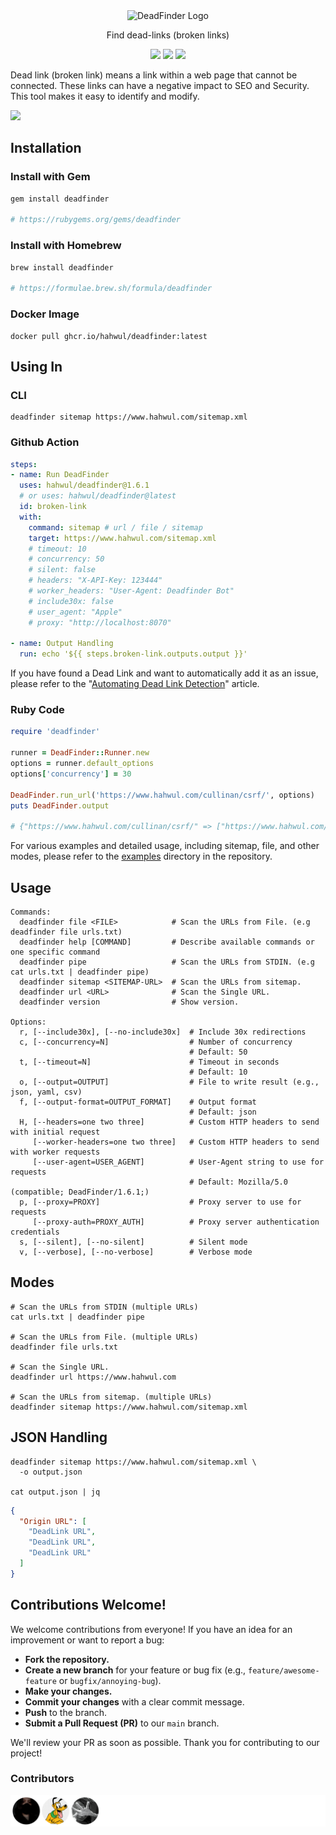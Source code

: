 <div align="center">
  <picture>
    <img alt="DeadFinder Logo" src="https://github.com/user-attachments/assets/1523d0be-31dd-4031-ac97-5feda474a6e9" width="500px;">
  </picture>
  <p>Find dead-links (broken links)</p>
</div>

<p align="center">
  <a href="#contributions-welcome"><img src="https://img.shields.io/badge/CONTRIBUTIONS-WELCOME-000000?style=flat-square"></a>
  <a href="https://rubygems.org/gems/deadfinder"><img src="https://img.shields.io/gem/v/deadfinder?style=flat-square&color=black"></a>
  <a href="https://formulae.brew.sh/formula/deadfinder"><img src="https://img.shields.io/homebrew/v/deadfinder?style=flat-square&color=black"></a>
</p>

Dead link (broken link) means a link within a web page that cannot be connected. These links can have a negative impact to SEO and Security. This tool makes it easy to identify and modify.

![](https://github.com/user-attachments/assets/92129de9-90c6-41e0-a424-883fe30858f6)

## Installation
### Install with Gem
```bash
gem install deadfinder

# https://rubygems.org/gems/deadfinder
```

### Install with Homebrew
```bash
brew install deadfinder

# https://formulae.brew.sh/formula/deadfinder
```

### Docker Image
```shell
docker pull ghcr.io/hahwul/deadfinder:latest
```

## Using In
### CLI
```shell
deadfinder sitemap https://www.hahwul.com/sitemap.xml
```

### Github Action
```yml
steps:
- name: Run DeadFinder
  uses: hahwul/deadfinder@1.6.1
  # or uses: hahwul/deadfinder@latest
  id: broken-link
  with:
    command: sitemap # url / file / sitemap
    target: https://www.hahwul.com/sitemap.xml
    # timeout: 10
    # concurrency: 50
    # silent: false
    # headers: "X-API-Key: 123444"
    # worker_headers: "User-Agent: Deadfinder Bot"
    # include30x: false
    # user_agent: "Apple"
    # proxy: "http://localhost:8070"

- name: Output Handling
  run: echo '${{ steps.broken-link.outputs.output }}'
```

If you have found a Dead Link and want to automatically add it as an issue, please refer to the "[Automating Dead Link Detection](https://www.hahwul.com/2024/10/20/automating-dead-link-detection/)" article.

### Ruby Code
```ruby
require 'deadfinder'

runner = DeadFinder::Runner.new
options = runner.default_options
options['concurrency'] = 30

DeadFinder.run_url('https://www.hahwul.com/cullinan/csrf/', options)
puts DeadFinder.output

# {"https://www.hahwul.com/cullinan/csrf/" => ["https://www.hahwul.com/tag/cullinan/"]}
```

For various examples and detailed usage, including sitemap, file, and other modes, please refer to the [examples](./examples) directory in the repository.

## Usage
```
Commands:
  deadfinder file <FILE>            # Scan the URLs from File. (e.g deadfinder file urls.txt)
  deadfinder help [COMMAND]         # Describe available commands or one specific command
  deadfinder pipe                   # Scan the URLs from STDIN. (e.g cat urls.txt | deadfinder pipe)
  deadfinder sitemap <SITEMAP-URL>  # Scan the URLs from sitemap.
  deadfinder url <URL>              # Scan the Single URL.
  deadfinder version                # Show version.

Options:
  r, [--include30x], [--no-include30x]  # Include 30x redirections
  c, [--concurrency=N]                  # Number of concurrency
                                        # Default: 50
  t, [--timeout=N]                      # Timeout in seconds
                                        # Default: 10
  o, [--output=OUTPUT]                  # File to write result (e.g., json, yaml, csv)
  f, [--output-format=OUTPUT_FORMAT]    # Output format
                                        # Default: json
  H, [--headers=one two three]          # Custom HTTP headers to send with initial request
     [--worker-headers=one two three]   # Custom HTTP headers to send with worker requests
     [--user-agent=USER_AGENT]          # User-Agent string to use for requests
                                        # Default: Mozilla/5.0 (compatible; DeadFinder/1.6.1;)
  p, [--proxy=PROXY]                    # Proxy server to use for requests
     [--proxy-auth=PROXY_AUTH]          # Proxy server authentication credentials
  s, [--silent], [--no-silent]          # Silent mode
  v, [--verbose], [--no-verbose]        # Verbose mode
```

## Modes
```shell
# Scan the URLs from STDIN (multiple URLs)
cat urls.txt | deadfinder pipe

# Scan the URLs from File. (multiple URLs)
deadfinder file urls.txt

# Scan the Single URL.
deadfinder url https://www.hahwul.com

# Scan the URLs from sitemap. (multiple URLs)
deadfinder sitemap https://www.hahwul.com/sitemap.xml
```

## JSON Handling
```shell
deadfinder sitemap https://www.hahwul.com/sitemap.xml \
  -o output.json
  
cat output.json | jq
```

```json
{
  "Origin URL": [
    "DeadLink URL",
    "DeadLink URL",
    "DeadLink URL"
  ]
}
```

## Contributions Welcome!

We welcome contributions from everyone! If you have an idea for an improvement or want to report a bug:

- **Fork the repository.**
- **Create a new branch** for your feature or bug fix (e.g., `feature/awesome-feature` or `bugfix/annoying-bug`).
- **Make your changes.**
- **Commit your changes** with a clear commit message.
- **Push** to the branch.
- **Submit a Pull Request (PR)** to our `main` branch.

We'll review your PR as soon as possible. Thank you for contributing to our project!

### Contributors

![](CONTRIBUTORS.svg)